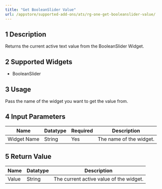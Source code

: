 ```yaml
---
title: "Get BooleanSlider Value"
url: /appstore/supported-add-ons/ats/rg-one-get-booleanslider-value/
---
```


## 1 Description

Returns the current active text value from the BooleanSlider Widget.

## 2 Supported Widgets

* BooleanSlider

## 3 Usage

Pass the name of the widget you want to get the value from.

## 4 Input Parameters

Name | Datatype | Required | Description
---- | -------- | ------- |---------------
Widget Name | String | Yes | The name of the widget.

## 5 Return Value

Name | Datatype | Description
---- | --------- | ---------------
Value | String | The current active value of the widget.
